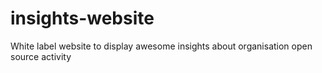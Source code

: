 # insights-website
White label website to display awesome insights about organisation open source activity
